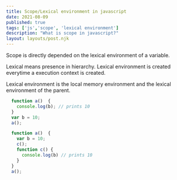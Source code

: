 ```yaml
---
title: Scope/Lexical environment in javascript
date: 2021-08-09
published: true
tags: ['js','scope', 'lexical environment']
description: "What is scope in javascript?"
layout: layouts/post.njk
---
```


Scope is directly depended on the lexical environment of a variable.

Lexical means presence in hierarchy. Lexical environment is created everytime a execution context is created.

Lexical environment is the local memory environment and the lexical environment of the parent.

```js
  function a()  {
    console.log(b); // prints 10
  }
  var b = 10;
  a();
```

```js
  function a()  {
    var b = 10;
    c();
    function c() {
      console.log(b) // prints 10
    }
  }
  a();
```
